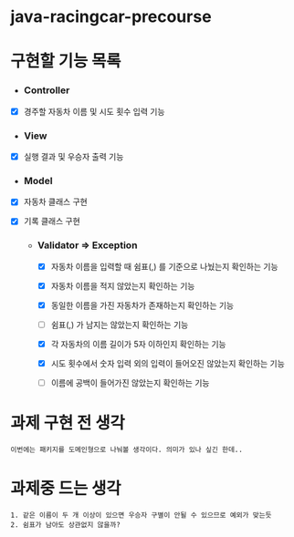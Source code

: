 # java-racingcar-precourse

# 구현할 기능 목록

- ### Controller
- [x] 경주할 자동차 이름 및 시도 횟수 입력 기능

- ### View
- [x] 실행 결과 및 우승자 출력 기능

- ### Model
- [x] 자동차 클래스 구현
- [x] 기록 클래스 구현

  - ### Validator => Exception
    - [x] 자동차 이름을 입력할 때 쉼표(,) 를 기준으로 나눴는지 확인하는 기능
    - [x] 자동차 이름을 적지 않았는지 확인하는 기능
    - [x] 동일한 이름을 가진 자동차가 존재하는지 확인하는 기능
    - [ ] 쉼표(,) 가 남지는 않았는지 확인하는 기능
    - [x] 각 자동차의 이름 길이가 5자 이하인지 확인하는 기능
    - [x] 시도 횟수에서 숫자 입력 외의 입력이 들어오진 않았는지 확인하는 기능
    - [ ] 이름에 공백이 들어가진 않았는지 확인하는 기능


# 과제 구현 전 생각
    이번에는 패키지를 도메인형으로 나눠볼 생각이다. 의미가 있나 싶긴 한데..

# 과제중 드는 생각
    1. 같은 이름이 두 개 이상이 있으면 우승자 구별이 안될 수 있으므로 예외가 맞는듯
    2. 쉼표가 남아도 상관없지 않을까?
